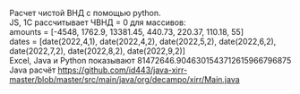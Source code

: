 Расчет чистой ВНД с помощью python.  
JS, 1С  рассчитывает ЧВНД = 0 для массивов:  
amounts = [-4548, 1762.9, 13381.45, 440.73, 220.37, 110.18, 55]  
dates = [date(2022,4,1), date(2022,4,2), date(2022,5,2), date(2022,6,2), date(2022,7,2), date(2022,8,2), date(2022,9,2)]  
Excel, Java и Python показывают 81472646.9046301543712615966796875  
Java расчёт https://github.com/id443/java-xirr-master/blob/master/src/main/java/org/decampo/xirr/Main.java
